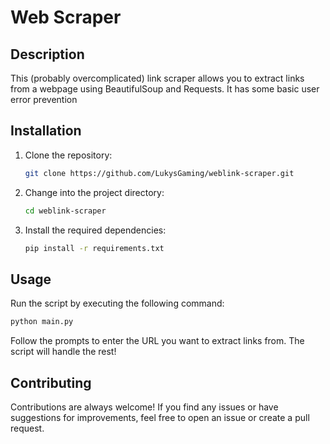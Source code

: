 # Web Scraper

## Description

This (probably overcomplicated) link scraper allows you to extract links from a webpage using BeautifulSoup and Requests.
It has some basic user error prevention

## Installation

1. Clone the repository:

   ```bash
   git clone https://github.com/LukysGaming/weblink-scraper.git
   ```

2. Change into the project directory:

   ```bash
   cd weblink-scraper
   ```

3. Install the required dependencies:

   ```bash
   pip install -r requirements.txt
   ```

## Usage

Run the script by executing the following command:

```bash
python main.py
```

Follow the prompts to enter the URL you want to extract links from. The script will handle the rest!

## Contributing

Contributions are always welcome! If you find any issues or have suggestions for improvements, feel free to open an issue or create a pull request.

```
